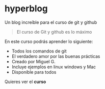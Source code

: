 # hyperblog
Un blog increíble para el curso de git y github
>El curso de Git y github es lo máximo

En este curso podrás aprender lo siguiente:
* Todos los comandos de git
* El verdadero amor por las buenas prácticas
* Creado por Miguel G.
* Incluye ejemplos en linux windows y Mac
* Disponible para todos


Quieres ver el **curso**


